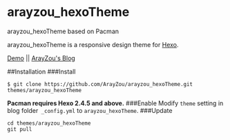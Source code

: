 # arayzou_hexoTheme

arayzou_hexoTheme based on Pacman

arayzou_hexoTheme is a responsive design theme for [Hexo](http://hexo.io).

[Demo](http://arayzou.com) || [ArayZou's Blog](http://arayzou.com)

##Installation
###Install
```
$ git clone https://github.com/ArayZou/arayzou_hexoTheme.git themes/arayzou_hexoTheme
```
**Pacman requires Hexo 2.4.5 and above.** 
###Enable
Modify `theme` setting in blog folder` _config.yml` to `arayzou_hexoTheme`.
###Update
```
cd themes/arayzou_hexoTheme
git pull




